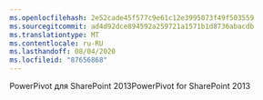 ```yaml
---
ms.openlocfilehash: 2e52cade45f577c9e61c12e3995073f49f503559
ms.sourcegitcommit: ad4d92dce894592a259721a1571b1d8736abacdb
ms.translationtype: MT
ms.contentlocale: ru-RU
ms.lasthandoff: 08/04/2020
ms.locfileid: "87656868"
---
```

<span data-ttu-id="bb16e-101">PowerPivot для SharePoint 2013</span><span class="sxs-lookup"><span data-stu-id="bb16e-101">PowerPivot for SharePoint 2013</span></span>

